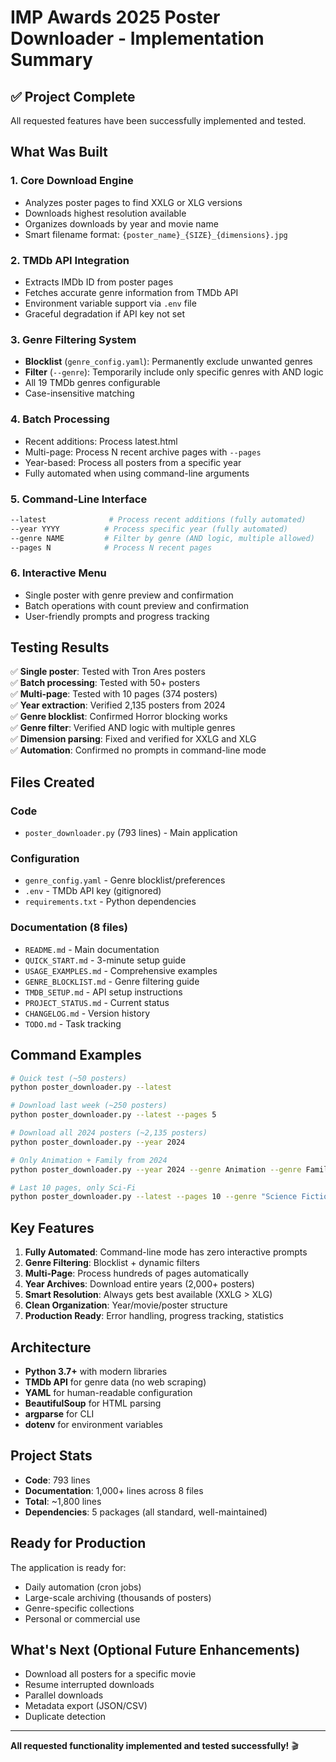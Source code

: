 # IMP Awards 2025 Poster Downloader - Implementation Summary

## ✅ Project Complete

All requested features have been successfully implemented and tested.

## What Was Built

### 1. Core Download Engine
- Analyzes poster pages to find XXLG or XLG versions
- Downloads highest resolution available
- Organizes downloads by year and movie name
- Smart filename format: `{poster_name}_{SIZE}_{dimensions}.jpg`

### 2. TMDb API Integration
- Extracts IMDb ID from poster pages
- Fetches accurate genre information from TMDb API
- Environment variable support via `.env` file
- Graceful degradation if API key not set

### 3. Genre Filtering System
- **Blocklist** (`genre_config.yaml`): Permanently exclude unwanted genres
- **Filter** (`--genre`): Temporarily include only specific genres with AND logic
- All 19 TMDb genres configurable
- Case-insensitive matching

### 4. Batch Processing
- Recent additions: Process latest.html
- Multi-page: Process N recent archive pages with `--pages`
- Year-based: Process all posters from a specific year
- Fully automated when using command-line arguments

### 5. Command-Line Interface
```bash
--latest              # Process recent additions (fully automated)
--year YYYY          # Process specific year (fully automated)
--genre NAME         # Filter by genre (AND logic, multiple allowed)
--pages N            # Process N recent pages
```

### 6. Interactive Menu
- Single poster with genre preview and confirmation
- Batch operations with count preview and confirmation
- User-friendly prompts and progress tracking

## Testing Results

✅ **Single poster**: Tested with Tron Ares posters  
✅ **Batch processing**: Tested with 50+ posters  
✅ **Multi-page**: Tested with 10 pages (374 posters)  
✅ **Year extraction**: Verified 2,135 posters from 2024  
✅ **Genre blocklist**: Confirmed Horror blocking works  
✅ **Genre filter**: Verified AND logic with multiple genres  
✅ **Dimension parsing**: Fixed and verified for XXLG and XLG  
✅ **Automation**: Confirmed no prompts in command-line mode  

## Files Created

### Code
- `poster_downloader.py` (793 lines) - Main application

### Configuration
- `genre_config.yaml` - Genre blocklist/preferences
- `.env` - TMDb API key (gitignored)
- `requirements.txt` - Python dependencies

### Documentation (8 files)
- `README.md` - Main documentation
- `QUICK_START.md` - 3-minute setup guide
- `USAGE_EXAMPLES.md` - Comprehensive examples
- `GENRE_BLOCKLIST.md` - Genre filtering guide
- `TMDB_SETUP.md` - API setup instructions
- `PROJECT_STATUS.md` - Current status
- `CHANGELOG.md` - Version history
- `TODO.md` - Task tracking

## Command Examples

```bash
# Quick test (~50 posters)
python poster_downloader.py --latest

# Download last week (~250 posters)
python poster_downloader.py --latest --pages 5

# Download all 2024 posters (~2,135 posters)
python poster_downloader.py --year 2024

# Only Animation + Family from 2024
python poster_downloader.py --year 2024 --genre Animation --genre Family

# Last 10 pages, only Sci-Fi
python poster_downloader.py --latest --pages 10 --genre "Science Fiction"
```

## Key Features

1. **Fully Automated**: Command-line mode has zero interactive prompts
2. **Genre Filtering**: Blocklist + dynamic filters
3. **Multi-Page**: Process hundreds of pages automatically
4. **Year Archives**: Download entire years (2,000+ posters)
5. **Smart Resolution**: Always gets best available (XXLG > XLG)
6. **Clean Organization**: Year/movie/poster structure
7. **Production Ready**: Error handling, progress tracking, statistics

## Architecture

- **Python 3.7+** with modern libraries
- **TMDb API** for genre data (no web scraping)
- **YAML** for human-readable configuration
- **BeautifulSoup** for HTML parsing
- **argparse** for CLI
- **dotenv** for environment variables

## Project Stats

- **Code**: 793 lines
- **Documentation**: 1,000+ lines across 8 files
- **Total**: ~1,800 lines
- **Dependencies**: 5 packages (all standard, well-maintained)

## Ready for Production

The application is ready for:
- Daily automation (cron jobs)
- Large-scale archiving (thousands of posters)
- Genre-specific collections
- Personal or commercial use

## What's Next (Optional Future Enhancements)

- Download all posters for a specific movie
- Resume interrupted downloads
- Parallel downloads
- Metadata export (JSON/CSV)
- Duplicate detection

---

**All requested functionality implemented and tested successfully!** 🎬
